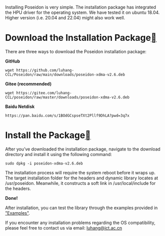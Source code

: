 Installing Poseidon is very simple. The installation package has integrated the HPU driver for the operating system. We have tested it on ubuntu 18.04. Higher version (i.e. 20.04 and 22.04) might also work well. 

# Download the Installation Package[](https://poseidon-hpu.readthedocs.io/en/latest/Getting_Started/Installation/Installation.html#download-the-installation-package)

There are three ways to download the Poseidon installation package:

**GitHub**

```
wget https://github.com/luhang-CCL/Poseidon/raw/main/downloads/poseidon-xdma-v2.6.deb
```

**Gitee (recommended)**

```
wget https://gitee.com/luhang-CCL/poseidon/raw/master/downloads/poseidon-xdma-v2.6.deb
```

**Baidu Netdisk**

```
https://pan.baidu.com/s/1BOdGCspseTXt2Pllf9DhLA?pwd=3q7x
```

# Install the Package[](https://poseidon-hpu.readthedocs.io/en/latest/Getting_Started/Installation/Installation.html#install-the-package)

After you’ve downloaded the installation package, navigate to the download directory and install it using the following command:

```
sudo dpkg -i poseidon-xdma-v2.6.deb
```

The installation process will require the system reboot before it wraps up. The target installation folder for the headers and dynamic library locates at /usr/poseidon. Meanwhile, it constructs a soft link in /usr/local/include for the headers.  

**Done!**

After installation, you can test the library through the examples provided in ["Examples"](https://poseidon-hpu.readthedocs.io/en/latest/Getting_Started/index.html#examples). 

If you encounter any installation problems regarding the OS compatibility, please feel free to contact us via email: luhang@ict.ac.cn
